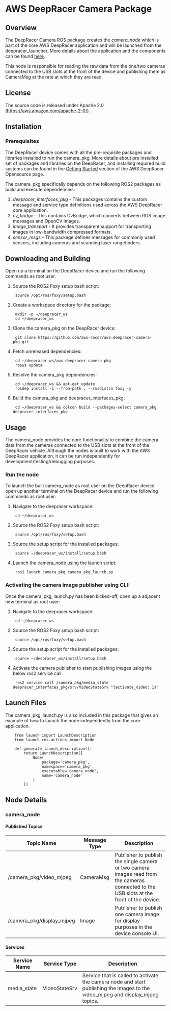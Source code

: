 # AWS DeepRacer Camera Package 

## Overview

The DeepRacer Camera ROS package creates the *camera_node* which is part of the core AWS DeepRacer application and will be launched from the deepracer_launcher. More details about the application and the components can be found [here](https://github.com/aws-racer/aws-deepracer-launcher).

This node is responsible for reading the raw data from the one/two cameras connected to the USB slots at the front of the device and publishing them as CameraMsg at the rate at which they are read.

## License

The source code is released under Apache 2.0 (https://aws.amazon.com/apache-2-0/).

## Installation

### Prerequisites

The DeepRacer device comes with all the pre-requisite packages and libraries installed to run the camera_pkg. More details about pre installed set of packages and libraries on the DeepRacer, and installing required build systems can be found in the [Getting Started](https://github.com/aws-racer/aws-deepracer-launcher/blob/main/getting-started.md) section of the AWS DeepRacer Opensource page.

The camera_pkg specifically depends on the following ROS2 packages as build and execute dependencies:

1. *deepracer_interfaces_pkg* - This packages contains the custom message and service type definitions used across the AWS DeepRacer core application.
2. *cv_bridge* - This contains CvBridge, which converts between ROS Image messages and OpenCV images.
3. *image_transport* - It provides transparent support for transporting images in low-bandwidth compressed formats.
4. *sensor_msgs* - This package defines messages for commonly used sensors, including cameras and scanning laser rangefinders.


## Downloading and Building

Open up a terminal on the DeepRacer device and run the following commands as root user.

1. Source the ROS2 Foxy setup bash script:

        source /opt/ros/foxy/setup.bash 

1. Create a workspace directory for the package:

        mkdir -p ~/deepracer_ws
        cd ~/deepracer_ws

1. Clone the camera_pkg on the DeepRacer device:

        git clone https://github.com/aws-racer/aws-deepracer-camera-pkg.git

1. Fetch unreleased dependencies:

        cd ~/deepracer_ws/aws-deepracer-camera-pkg
        rosws update

1. Resolve the camera_pkg dependencies:

        cd ~/deepracer_ws && apt-get update
        rosdep install -i --from-path . --rosdistro foxy -y

1. Build the camera_pkg and deepracer_interfaces_pkg:

        cd ~/deepracer_ws && colcon build --packages-select camera_pkg deepracer_interfaces_pkg

## Usage

The camera_node provides the core functionality to combine the camera data from the cameras connected to the USB slots at the front of the DeepRacer vehicle. Although the nodes is built to work with the AWS DeepRacer application, it can be run independently for development/testing/debugging purposes.

### Run the node

To launch the built camera_node as root user on the DeepRacer device open up another terminal on the DeepRacer device and run the following commands as root user:

1. Navigate to the deepracer workspace:

        cd ~/deepracer_ws

1. Source the ROS2 Foxy setup bash script:

        source /opt/ros/foxy/setup.bash 

1. Source the setup script for the installed packages:

        source ~/deepracer_ws/install/setup.bash 

1. Launch the camera_node using the launch script:

        ros2 launch camera_pkg camera_pkg_launch.py

### Activating the camera image publisher using CLI:

Once the camera_pkg_launch.py has been kicked-off, open up a adjacent new terminal as root user:

1. Navigate to the deepracer workspace:
        
        cd ~/deepracer_ws

1. Source the ROS2 Foxy setup bash script:

        source /opt/ros/foxy/setup.bash

1. Source the setup script for the installed packages:

        source ~/deepracer_ws/install/setup.bash 

1. Activate the camera publisher to start publishing images using the below ros2 service call:

        ros2 service call /camera_pkg/media_state deepracer_interfaces_pkg/srv/VideoStateSrv "{activate_video: 1}"


## Launch Files

The  camera_pkg_launch.py is also included in this package that gives an example of how to launch the node independently from the core application.

        from launch import LaunchDescription
        from launch_ros.actions import Node

        def generate_launch_description():
            return LaunchDescription([
                Node(
                    package='camera_pkg',
                    namespace='camera_pkg',
                    executable='camera_node',
                    name='camera_node'
                )
            ])


## Node Details

### camera_node

#### Published Topics

| Topic Name | Message Type | Description |
| ---------- | ------------ | ----------- |
| /camera_pkg/video_mjpeg | CameraMsg | Publisher to publish the single camera or two camera images read from the cameras connected to the USB slots at the front of the device. |
| /camera_pkg/display_mjpeg | Image | Publisher to publish one camera image for display purposes in the device console UI.|

#### Services

| Service Name | Service Type | Description |
| ---------- | ------------ | ----------- |
| media_state | VideoStateSrv | Service that is called to activate the camera node and start publishing the images to the video_mjpeg and display_mjpeg topics. |
